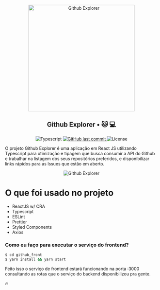 <p align="center">
<img src="https://imgur.com/WOq4vZV.png" width="350" title="Github Explorer">
</p>

<h2 align="center">
  Github Explorer • 🐱 💻
</h2>

<p align="center">
  <img alt="Typescript" src="https://img.shields.io/npm/types/typescript?color=f0f0f5&labelColor=3a3a3a">
  
  <a href="https://github.com/fauzerjunnior/github-explorer/commits/master">
    <img alt="GitHub last commit" src="https://img.shields.io/github/last-commit/fauzerjunnior/github-explorer?color=f0f0f5&labelColor=3a3a3a">
  </a>

  <img alt="License" src="https://img.shields.io/badge/license-MIT-grey?color=f0f0f5&labelColor=3a3a3a">
</p>

O projeto Github Explorer é uma aplicação em React JS utilizando Typescript para otimização e tipagem que busca consumir a API do Github e trabalhar na listagem dos seus repositórios preferidos, e disponibilizar links rápidos para as Issues que estão em aberto.

<p align="center">
<img src="https://imgur.com/HvczFdz.png" title="Github Explorer">
</p>

# O que foi usado no projeto
  - ReactJS w/ CRA
  - Typescript
  - ESLint
  - Prettier
  - Styled Components
  - Axios


### Como eu faço para executar o serviço do frontend?

```sh
$ cd github_front
$ yarn install && yarn start
```

Feito isso o serviço de frontend estará funcionando na porta :3000 consultando as rotas que o serviço do backend disponibilizou pra gente. 

🔥



